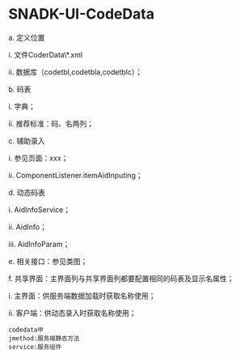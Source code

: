 # SNADK-UI-CodeData

a. 定义位置

i. 文件CoderData\\*.xml

ii. 数据库（codetbl,codetbla,codetblc）；

b. 码表

i. 字典；

ii. 推荐标准：码、名两列；

c. 辅助录入

i. 参见页面：xxx；

ii. ComponentListener.itemAidInputing；

d. 动态码表

i. AidInfoService；

ii. AidInfo；

iii. AidInfoParam；

e. 相关接口：参见类图；

f. 共享界面：主界面列与共享界面列都要配置相同的码表及显示名属性；

i. 主界面：供服务端数据加载时获取名称使用；

ii. 客户端：供动态录入时获取名称使用；

```
codedata中
jmethod:服务端静态方法
service:服务组件
```



